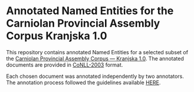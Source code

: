 # Annotated Named Entities for the Carniolan Provincial Assembly Corpus Kranjska 1.0
This repository contains annotated Named Entities for a selected subset of the [Carniolan Provincial Assembly Corpus — Kranjska 1.0](https://www.clarin.si/repository/xmlui/handle/11356/1824). The annotated documents are provided in [CoNLL-2003](https://doi.org/10.3115/1119176.1119195) format.

Each chosen document was annotated independently by two annotators. The annotation process followed the guidelines available [HERE](https://drive.google.com/file/d/1UXMQqmGQrSIHxu8AqaKb_ev-p_YDFF9c/view?usp=sharing).
